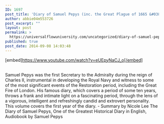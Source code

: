 ```yaml
---
ID: 1697
post_title: 'Diary of Samuel Pepys (inc. the Great Plague of 1665 &#038; the Great Fire), Greatest Diary'
author: abbie04m553726
post_excerpt: ""
layout: post
permalink: >
  https://universalflowuniversity.com/uncategorized/diary-of-samuel-pepys-inc-the-great-plague-of-1665-the-great-fire-greatest-diary/
published: true
post_date: 2014-09-08 14:03:48
---
```

[embed]https://www.youtube.com/watch?v=eUEpyNaCJ_o[/embed]</br></br>
<p>Samuel Pepys was the first Secretary to the Admiralty during the reign of Charles II, instrumental in developing the Royal Navy and witness to some of the most significant events of the Restoration period, including the Great Fire of London. His famous diary, which covers a period of some ten years, throws a frank and intimate light on a fascinating period, through the lens of a vigorous, intelligent and refreshingly candid and extrovert personality. This volume covers the first year of the diary. - Summary by Nicole Lee
The Diary of Samuel Pepys, One of the Greatest Historical Diary in English, Audiobook by Samuel Pepys</p>